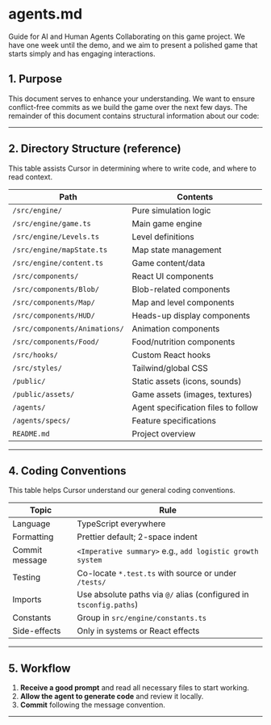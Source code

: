 # agents.md

Guide for AI and Human Agents Collaborating on this game project. We have one week until the demo, and we aim to present a polished game that starts simply and has engaging interactions.

## 1. Purpose

This document serves to enhance your understanding. We want to ensure conflict-free commits as we build the game over the next few days. The remainder of this document contains structural information about our code:

---

## 2. Directory Structure (reference)

This table assists Cursor in determining where to write code, and where to read context.

| Path                          | Contents                            |
| ----------------------------- | ----------------------------------- |
| `/src/engine/`                | Pure simulation logic               |
| `/src/engine/game.ts`         | Main game engine                    |
| `/src/engine/Levels.ts`       | Level definitions                   |
| `/src/engine/mapState.ts`     | Map state management                |
| `/src/engine/content.ts`      | Game content/data                   |
| `/src/components/`            | React UI components                 |
| `/src/components/Blob/`       | Blob-related components             |
| `/src/components/Map/`        | Map and level components            |
| `/src/components/HUD/`        | Heads-up display components         |
| `/src/components/Animations/` | Animation components                |
| `/src/components/Food/`       | Food/nutrition components           |
| `/src/hooks/`                 | Custom React hooks                  |
| `/src/styles/`                | Tailwind/global CSS                 |
| `/public/`                    | Static assets (icons, sounds)       |
| `/public/assets/`             | Game assets (images, textures)      |
| `/agents/`                    | Agent specification files to follow |
| `/agents/specs/`              | Feature specifications              |
| `README.md`                   | Project overview                    |

---

## 4. Coding Conventions

This table helps Cursor understand our general coding conventions.

| Topic          | Rule                                                               |
| -------------- | ------------------------------------------------------------------ |
| Language       | TypeScript everywhere                                              |
| Formatting     | Prettier default; 2-space indent                                   |
| Commit message | `<Imperative summary>` e.g., `add logistic growth system`          |
| Testing        | Co-locate `*.test.ts` with source or under `/tests/`               |
| Imports        | Use absolute paths via `@/` alias (configured in `tsconfig.paths`) |
| Constants      | Group in `src/engine/constants.ts`                                 |
| Side-effects   | Only in systems or React effects                                   |

---

## 5. Workflow

1. **Receive a good prompt** and read all necessary files to start working.
2. **Allow the agent to generate code** and review it locally.
3. **Commit** following the message convention.

---
